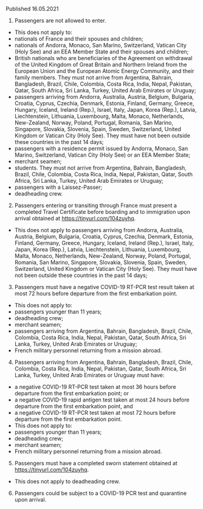 Published 16.05.2021
1. Passengers are not allowed to enter.
- This does not apply to:
- nationals of France and their spouses and children;
- nationals of Andorra, Monaco, San Marino, Switzerland, Vatican City (Holy See) and an EEA Member State and their spouses and children;
- British nationals who are beneficiaries of the Agreement on withdrawal of the United Kingdom of Great Britain and Northern Ireland from the European Union and the European Atomic Energy Community, and their family members. They must not arrive from Argentina, Bahrain, Bangladesh, Brazil, Chile, Colombia, Costa Rica, India, Nepal, Pakistan, Qatar, South Africa, Sri Lanka, Turkey, United Arab Emirates or Uruguay;
- passengers arriving from Andorra, Australia, Austria, Belgium, Bulgaria, Croatia, Cyprus, Czechia, Denmark, Estonia, Finland, Germany, Greece, Hungary, Iceland, Ireland (Rep.), Israel, Italy, Japan, Korea (Rep.), Latvia, Liechtenstein, Lithuania, Luxembourg, Malta, Monaco, Netherlands, New-Zealand, Norway, Poland, Portugal, Romania, San Marino, Singapore, Slovakia, Slovenia, Spain, Sweden, Switzerland, United Kingdom or Vatican City (Holy See). They must have not been outside these countries in the past 14 days;
- passengers with a residence permit issued by Andorra, Monaco, San Marino, Switzerland, Vatican City (Holy See) or an EEA Member State;
- merchant seamen;
- students. They must not arrive from Argentina, Bahrain, Bangladesh, Brazil, Chile, Colombia, Costa Rica, India, Nepal, Pakistan, Qatar, South Africa, Sri Lanka, Turkey, United Arab Emirates or Uruguay;
- passengers with a Laissez-Passer;
- deadheading crew. 
2. Passengers entering or transiting through France must present a completed Travel Certificate before boarding and to immigration upon arrival obtained at <a href="https://tinyurl.com/104zuyhq">https://tinyurl.com/104zuyhq</a>. 
- This does not apply to passengers arriving from Andorra, Australia, Austria, Belgium, Bulgaria, Croatia, Cyprus, Czechia, Denmark, Estonia, Finland, Germany, Greece, Hungary, Iceland, Ireland (Rep.), Israel, Italy, Japan, Korea (Rep.), Latvia, Liechtenstein, Lithuania, Luxembourg, Malta, Monaco, Netherlands, New-Zealand, Norway, Poland, Portugal, Romania, San Marino, Singapore, Slovakia, Slovenia, Spain, Sweden, Switzerland, United Kingdom or Vatican City (Holy See). They must have not been outside these countries in the past 14 days;
3. Passengers must have a negative COVID-19 RT-PCR test result taken at most 72 hours before departure from the first embarkation point. 
- This does not apply to:
- passengers younger than 11 years;
- deadheading crew;
- merchant seamen;
- passengers arriving from Argentina, Bahrain, Bangladesh, Brazil, Chile, Colombia, Costa Rica, India, Nepal, Pakistan, Qatar, South Africa, Sri Lanka, Turkey, United Arab Emirates or Uruguay;
- French military personnel returning from a mission abroad.
4. Passengers arriving from Argentina, Bahrain, Bangladesh, Brazil, Chile, Colombia, Costa Rica, India, Nepal, Pakistan, Qatar, South Africa, Sri Lanka, Turkey, United Arab Emirates or Uruguay must have:
- a negative COVID-19 RT-PCR test taken at most 36 hours before departure from the first embarkation point; or
- a negative COVID-19 rapid antigen test taken at most 24 hours before departure from the first embarkation point, and
- a negative COVID-19 RT-PCR test taken at most 72 hours before departure from the first embarkation point. 
- This does not apply to:
- passengers younger than 11 years;
- deadheading crew;
- merchant seamen;
- French military personnel returning from a mission abroad.
5. Passengers must have a completed sworn statement obtained at <a href="https://tinyurl.com/104zuyhq">https://tinyurl.com/104zuyhq</a>. 
- This does not apply to deadheading crew. 
6. Passengers could be subject to a COVID-19 PCR test and quarantine upon arrival. 

